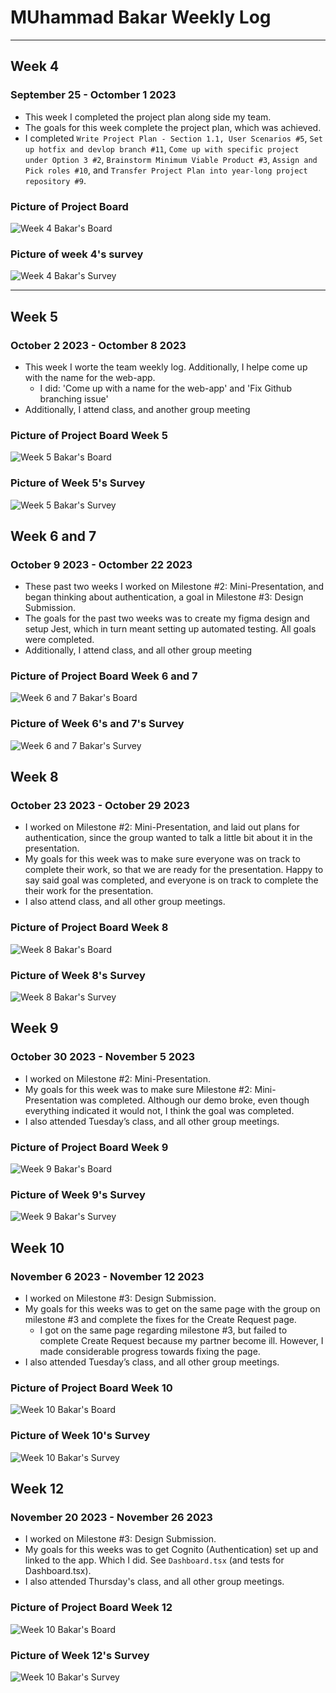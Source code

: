 # MUhammad Bakar Weekly Log
---
## Week 4
### September 25 - Octomber 1 2023
- This week I completed the project plan along side my team.
- The goals for this week complete the project plan, which was achieved.
- I completed `Write Project Plan - Section 1.1, User Scenarios #5`, `Set up hotfix and devlop branch #11`, `Come up with specific project under Option 3 #2`, `Brainstorm Minimum Viable Product #3`, `Assign and Pick roles #10`, and `Transfer Project Plan into year-long project repository #9`. 
### Picture of Project Board
![Week 4 Bakar's Board](img/muhammad-bakar/mbakar-week-4-board.png)
### Picture of week 4's survey
![Week 4 Bakar's Survey](img/muhammad-bakar/mbakar-week-4-survey.png)

---

## Week 5
### October 2 2023 - Octomber 8 2023
- This week I worte the team weekly log. Additionally, I helpe come up with the name for the web-app.
	- I did: 'Come up with a name for the web-app' and 'Fix Github branching issue'
- Additionally, I attend class, and another group meeting
### Picture of Project Board Week 5 
![Week 5 Bakar's Board](img/muhammad-bakar/mbakar-week-5-board.png)
### Picture of Week 5's Survey
![Week 5 Bakar's Survey](img/muhammad-bakar/mbakar-week-5-survey.png)

## Week 6 and 7
### October 9 2023 - Octomber 22 2023
- These past two weeks I worked on Milestone #2: Mini-Presentation, and began thinking about authentication, a goal in Milestone #3: Design Submission.
- The goals for the past two weeks was to create my figma design and setup Jest, which in turn meant setting up automated testing. All goals were completed.
- Additionally, I attend class, and all other group meeting
### Picture of Project Board Week 6 and 7
![Week 6 and 7 Bakar's Board](img/muhammad-bakar/mbakar-week-6-and-7-board.png)
### Picture of Week 6's and 7's Survey
![Week 6 and 7 Bakar's Survey](img/muhammad-bakar/mbakar-week-6-and-7-survey.png)

## Week 8
### October 23 2023 - October 29 2023
- I worked on Milestone #2: Mini-Presentation, and laid out plans for authentication, since the group wanted to talk a little bit about it in the presentation.
- My goals for this week was to make sure everyone was on track to complete their work, so that we are ready for the presentation. Happy to say said goal was completed, and everyone is on track to complete the their work for the presentation.
- I also attend class, and all other group meetings.
### Picture of Project Board Week 8
![Week 8 Bakar's Board](img/muhammad-bakar/mbakar-week-8-board.png)
### Picture of Week 8's Survey
![Week 8 Bakar's Survey](img/muhammad-bakar/mbakar-week-8-survey.png)

## Week 9
### October 30 2023 - November 5 2023
- I worked on Milestone #2: Mini-Presentation. 
- My goals for this week was to make sure Milestone #2: Mini-Presentation was completed. Although our demo broke, even though everything indicated it would not, I think the goal was completed.
- I also attended Tuesday’s class, and all other group meetings.
### Picture of Project Board Week 9
![Week 9 Bakar's Board](img/muhammad-bakar/mbakar-week-9-board.png)
### Picture of Week 9's Survey
![Week 9 Bakar's Survey](img/muhammad-bakar/mbakar-week-9-survey.png)

## Week 10
### November 6 2023 - November 12 2023
- I worked on Milestone #3: Design Submission. 
- My goals for this weeks was to get on the same page with the group on milestone #3 and complete the fixes for the Create Request page.
	- I got on the same page regarding milestone #3, but failed to complete Create Request because my partner become ill. However, I made considerable progress towards fixing the page. 
- I also attended Tuesday’s class, and all other group meetings.
### Picture of Project Board Week 10
![Week 10 Bakar's Board](img/muhammad-bakar/mbakar-week-10-board.png)
### Picture of Week 10's Survey
![Week 10 Bakar's Survey](img/muhammad-bakar/mbakar-week-10-survey.png)

## Week 12
### November 20 2023 - November 26 2023
- I worked on Milestone #3: Design Submission. 
- My goals for this weeks was to get Cognito (Authentication) set up and linked to the app. Which I did. See `Dashboard.tsx` (and tests for Dashboard.tsx).
- I also attended Thursday's class, and all other group meetings.
### Picture of Project Board Week 12
![Week 10 Bakar's Board](img/muhammad-bakar/mbakar-week-12-board.png)
### Picture of Week 12's Survey
![Week 10 Bakar's Survey](img/muhammad-bakar/mbakar-week-12-survey.png)